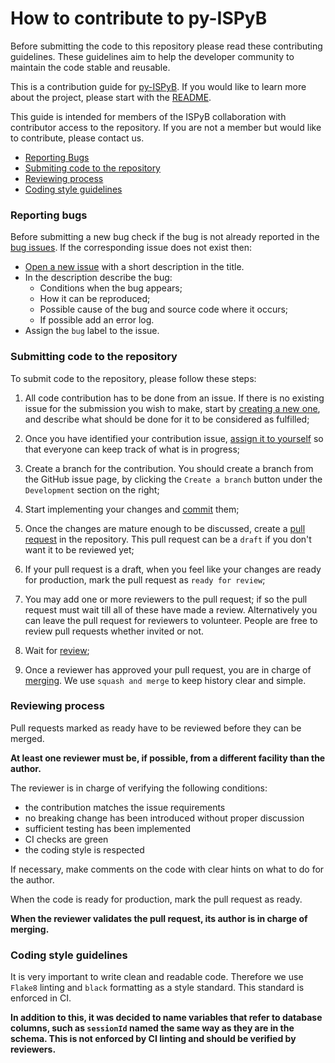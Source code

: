 # How to contribute to py-ISPyB

Before submitting the code to this repository please read these contributing guidelines. These guidelines aim to help the developer community to maintain the code stable and reusable.

This is a contribution guide for [py-ISPyB](https://github.com/ispyb/py-ispyb). If you would like to learn more about the project, please start with the [README](https://github.com/ispyb/py-ispyb/blob/master/README.md).

This guide is intended for members of the ISPyB collaboration with contributor access to the repository. If you are not a member but would like to contribute, please contact us.

-   [Reporting Bugs](#reporting-bugs)
-   [Submiting code to the repository](#submiting-code-to-the-repository)
-   [Reviewing process](#reviewing-process)
-   [Coding style guidelines](#coding-style-guidelines)

### Reporting bugs

Before submitting a new bug check if the bug is not already reported in the [bug issues](https://github.com/ispyb/py-ispyb/issues?q=is%3Aopen+is%3Aissue+label%3Abug).
If the corresponding issue does not exist then:

-   [Open a new issue](https://github.com/ispyb/py-ispyb/issues/new) with a short description in the title.
-   In the description describe the bug:
    -   Conditions when the bug appears;
    -   How it can be reproduced;
    -   Possible cause of the bug and source code where it occurs;
    -   If possible add an error log.
-   Assign the `bug` label to the issue.

### Submitting code to the repository

To submit code to the repository, please follow these steps:

1. All code contribution has to be done from an issue. If there is no existing issue for the submission you wish to make, start by [creating a new one](https://github.com/ispyb/py-ispyb/issues/new), and describe what should be done for it to be considered as fulfilled;

2. Once you have identified your contribution issue, [assign it to yourself](https://docs.github.com/en/issues/tracking-your-work-with-issues/assigning-issues-and-pull-requests-to-other-github-users) so that everyone can keep track of what is in progress;

3. Create a branch for the contribution. You should create a branch from the GitHub issue page, by clicking the `Create a branch` button under the `Development` section on the right;

4. Start implementing your changes and [commit](https://github.com/git-guides/git-commit) them;

5. Once the changes are mature enough to be discussed, create a [pull request](https://docs.github.com/en/pull-requests/collaborating-with-pull-requests/proposing-changes-to-your-work-with-pull-requests/creating-a-pull-request) in the repository. This pull request can be a `draft` if you don't want it to be reviewed yet;

6. If your pull request is a draft, when you feel like your changes are ready for production, mark the pull request as `ready for review`;

7. You may add one or more reviewers to the pull request; if so the pull request must wait till all of these have made a review. Alternatively you can leave the pull request for reviewers to volunteer. People are free to review pull requests whether invited or not.
8. Wait for [review](#reviewing-process);

9. Once a reviewer has approved your pull request, you are in charge of [merging](https://docs.github.com/en/pull-requests/collaborating-with-pull-requests/incorporating-changes-from-a-pull-request/merging-a-pull-request). We use `squash and merge` to keep history clear and simple.

### Reviewing process

Pull requests marked as ready have to be reviewed before they can be merged.

**At least one reviewer must be, if possible, from a different facility than the author.**

The reviewer is in charge of verifying the following conditions:

-   the contribution matches the issue requirements
-   no breaking change has been introduced without proper discussion
-   sufficient testing has been implemented
-   CI checks are green
-   the coding style is respected

If necessary, make comments on the code with clear hints on what to do for the author.

When the code is ready for production, mark the pull request as ready.

**When the reviewer validates the pull request, its author is in charge of merging.**

### Coding style guidelines

It is very important to write clean and readable code. Therefore we use `Flake8` linting and `black` formatting as a style standard. This standard is enforced in CI.

**In addition to this, it was decided to name variables that refer to database columns, such as `sessionId` named the same way as they are in the schema. This is not enforced by CI linting and should be verified by reviewers.**
